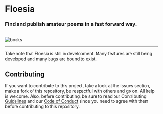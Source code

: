 # Floesia
### Find and publish amateur poems in a fast forward way.

<br/>
<img src="https://media.giphy.com/media/3o7btW1Js39uJ23LAA/giphy.gif" alt="books">

---

Take note that Floesia is still in development. Many features are still being developed and many bugs are bound to exist.

## Contributing
If you want to contribute to this project, take a look at the issues section, make a fork of this repository, be respectful with others and go on. All help is welcome. 
Also, before contributing, be sure to read our [Contributing Guidelines](https://github.com/raymag/floesia/blob/main/CONTRIBUTING.md) and our [Code of Conduct](https://github.com/raymag/floesia/blob/main/CODE_OF_CONDUCT.md) since you need to agree with them before contributing to this repository.
